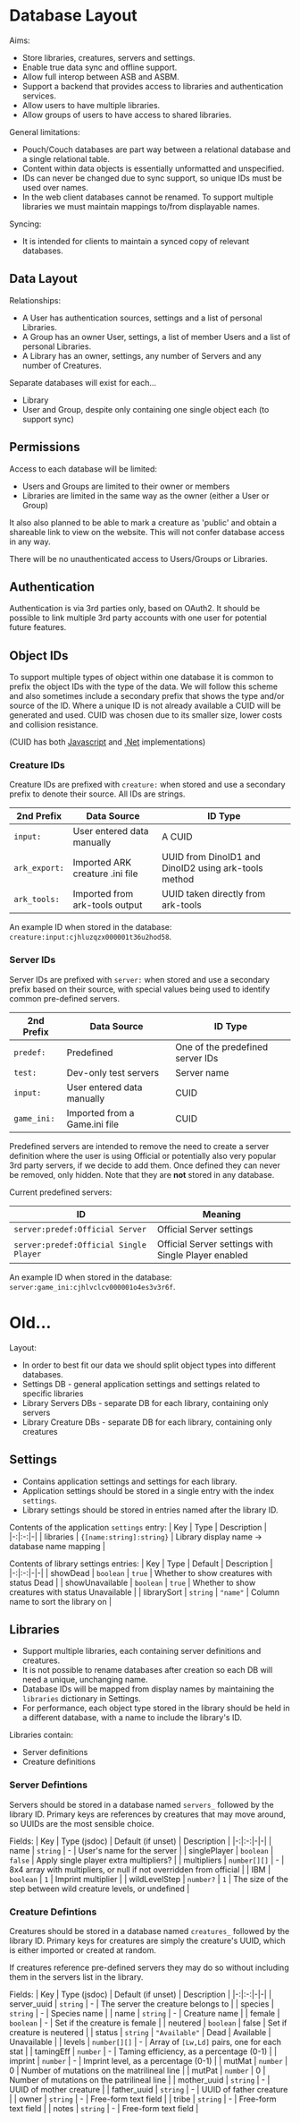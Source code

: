 # Database Layout

Aims:
 * Store libraries, creatures, servers and settings.
 * Enable true data sync and offline support.
 * Allow full interop between ASB and ASBM.
 * Support a backend that provides access to libraries and authentication services.
 * Allow users to have multiple libraries.
 * Allow groups of users to have access to shared libraries.

General limitations:
 * Pouch/Couch databases are part way between a relational database and a single relational table.
 * Content within data objects is essentially unformatted and unspecified.
 * IDs can never be changed due to sync support, so unique IDs must be used over names.
 * In the web client databases cannot be renamed. To support multiple libraries we must maintain mappings to/from displayable names.

Syncing:
 * It is intended for clients to maintain a synced copy of relevant databases.

## Data Layout

Relationships:

* A User has authentication sources, settings and a list of personal Libraries.
* A Group has an owner User, settings, a list of member Users and a list of personal Libraries.
* A Library has an owner, settings, any number of Servers and any number of Creatures.

Separate databases will exist for each...
* Library
* User and Group, despite only containing one single object each (to support sync)

## Permissions

Access to each database will be limited:
 * Users and Groups are limited to their owner or members
 * Libraries are limited in the same way as the owner (either a User or Group)

It also also planned to be able to mark a creature as 'public' and obtain a shareable link to view on the website. This will not confer database access in any way.

There will be no unauthenticated access to Users/Groups or Libraries.

## Authentication

Authentication is via 3rd parties only, based on OAuth2. It should be possible to link multiple 3rd party accounts with one user for potential future features.

## Object IDs

To support multiple types of object within one database it is common to prefix the object IDs with the type of the data. We will follow this scheme and also sometimes include a secondary prefix that shows the type and/or source of the ID. Where a unique ID is not already available a CUID will be generated and used. CUID was chosen due to its smaller size, lower costs and collision resistance.

(CUID has both [Javascript](https://github.com/ericelliott/cuid) and [.Net](https://github.com/stewart-ritchie/ncuid) implementations)

### Creature IDs

Creature IDs are prefixed with `creature:` when stored and use a secondary prefix to denote their source. All IDs are strings.

|2nd Prefix|Data Source|ID Type|
|-|-|-|
|`input:`|User entered data manually|A CUID|
|`ark_export:`|Imported ARK creature .ini file|UUID from DinoID1 and DinoID2 using ark-tools method|
|`ark_tools:`|Imported from ark-tools output|UUID taken directly from ark-tools|

An example ID when stored in the database: `creature:input:cjhluzqzx000001t36u2hod58`.

### Server IDs

Server IDs are prefixed with `server:` when stored and use a secondary prefix based on their source, with special values being used to identify common pre-defined servers.

|2nd Prefix|Data Source|ID Type|
|-|-|-|
|`predef:`|Predefined|One of the predefined server IDs|
|`test:`|Dev-only test servers|Server name|
|`input:`|User entered data manually|CUID|
|`game_ini:`|Imported from a Game.ini file|CUID|

Predefined servers are intended to remove the need to create a server definition where the user is using Official or potentially also very popular 3rd party servers, if we decide to add them. Once defined they can never be removed, only hidden. Note that they are **not** stored in any database.

Current predefined servers:

|ID|Meaning|
|-|-|
|`server:predef:Official Server`|Official Server settings|
|`server:predef:Official Single Player`|Official Server settings with Single Player enabled|

An example ID when stored in the database: `server:game_ini:cjhlvclcv000001o4es3v3r6f`.



# Old...

Layout:
 * In order to best fit our data we should split object types into different databases.
 * Settings DB - general application settings and settings related to specific libraries
 * Library Servers DBs - separate DB for each library, containing only servers
 * Library Creature DBs - separate DB for each library, containing only creatures

## Settings
 * Contains application settings and settings for each library.
 * Application settings should be stored in a single entry with the index `settings`.
 * Library settings should be stored in entries named after the library ID.

Contents of the application `settings` entry:
| Key | Type | Description |
|-:|:-:|-|
| libraries | `{[name:string]:string}` | Library display name -> database name mapping |

Contents of library settings entries:
| Key | Type | Default | Description |
|-:|:-:|-|-|
| showDead | `boolean` | `true` | Whether to show creatures with status Dead |
| showUnavailable | `boolean` | `true` | Whether to show creatures with status Unavailable |
| librarySort | `string` | `"name"` | Column name to sort the library on |

## Libraries
 * Support multiple libraries, each containing server definitions and creatures.
 * It is not possible to rename databases after creation so each DB will need a unique, unchanging name.
 * Database IDs will be mapped from display names by maintaining the `libraries` dictionary in Settings.
 * For performance, each object type stored in the library should be held in a different database, with a name to include the library's ID.

Libraries contain:
 * Server definitions
 * Creature definitions

### Server Defintions
Servers should be stored in a database named `servers_` followed by the library ID.
Primary keys are references by creatures that may move around, so UUIDs are the most sensible choice.

Fields:
| Key | Type (jsdoc) | Default (if unset) | Description |
|-:|:-:|-|-|
| name | `string` | - | User's name for the server |
| singlePlayer | `boolean` | `false` | Apply single player extra multipliers? |
| multipliers | `number[][]` | - | 8x4 array with multipliers, or null if not overridden from official |
| IBM | `boolean` | `1` | Imprint multiplier |
| wildLevelStep | `number?` | `1` | The size of the step between wild creature levels, or undefined |


### Creature Defintions
Creatures should be stored in a database named `creatures_` followed by the library ID.
Primary keys for creatures are simply the creature's UUID, which is either imported or created at random.

If creatures reference pre-defined servers they may do so without including them in the servers list in the library.

Fields:
| Key | Type (jsdoc) | Default (if unset) | Description |
|-:|:-:|-|-|
| server_uuid | `string` | - | The server the creature belongs to |
| species | `string` | - | Species name |
| name | `string` | - | Creature name |
| female | `boolean` | - | Set if the creature is female |
| neutered | `boolean` | false | Set if creature is neutered |
| status | `string` | `"Available"` | Dead \| Available \| Unavailable |
| levels | `number[][]` | - | Array of `[Lw,Ld]` pairs, one for each stat |
| tamingEff | `number` | - | Taming efficiency, as a percentage (0-1) |
| imprint | `number` | - | Imprint level, as a percentage (0-1) |
| mutMat | `number` | 0 | Number of mutations on the matrilineal line |
| mutPat | `number` | 0 | Number of mutations on the patrilineal line |
| mother_uuid | `string` | - | UUID of mother creature |
| father_uuid | `string` | - | UUID of father creature |
| owner | `string` | - | Free-form text field |
| tribe | `string` | - | Free-form text field |
| notes | `string` | - | Free-form text field |
